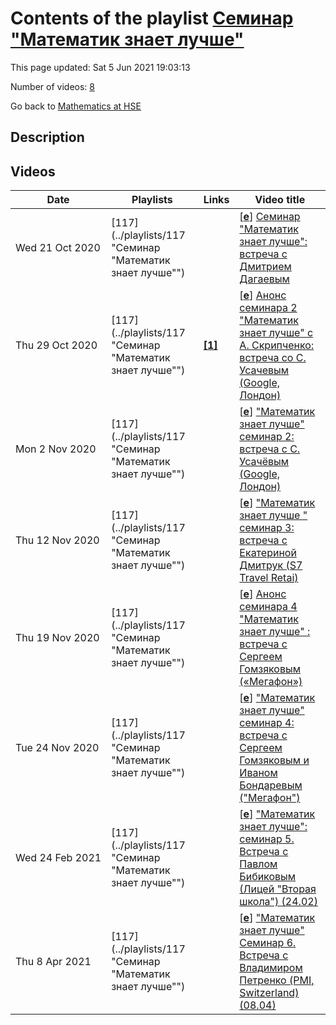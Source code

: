 # Contents of the playlist [Семинар "Математик знает лучше"](https://www.youtube.com/playlist?list=PLq3E5oubNNoBImIGlY8v05VZOOZeEYL2M)

This page updated: Sat 5 Jun 2021 19:03:13

Number of videos: [8](#videos)

Go back to [Mathematics at HSE](../README.md)

## Description



## Videos

|Date|Playlists|Links|Video title|
|---|---|---|---|
| Wed&nbsp;21&nbsp;Oct&nbsp;2020 | [117](../playlists/117 "Семинар "Математик знает лучше"") |  | [[**e**](https://studio.youtube.com/video/C63EAT-R9G4/edit "Edit")] [Семинар "Математик знает лучше": встреча с Дмитрием Дагаевым](https://www.youtube.com/watch?v=C63EAT-R9G4&list=PLq3E5oubNNoBImIGlY8v05VZOOZeEYL2M) |
| Thu&nbsp;29&nbsp;Oct&nbsp;2020 | [117](../playlists/117 "Семинар "Математик знает лучше"") | [**[1]**](https://math.hse.ru/announcements/412259099.html) | [[**e**](https://studio.youtube.com/video/PjFvMUB89Lo/edit "Edit")] [Анонс семинара 2 "Математик знает лучше" с  А. Скрипченко:  встреча со С. Усачевым (Google, Лондон)](https://www.youtube.com/watch?v=PjFvMUB89Lo&list=PLq3E5oubNNoBImIGlY8v05VZOOZeEYL2M "Подробности по ссылке: https://math.hse.ru/announcements/412259099.html") |
| Mon&nbsp;2&nbsp;Nov&nbsp;2020 | [117](../playlists/117 "Семинар "Математик знает лучше"") |  | [[**e**](https://studio.youtube.com/video/upT8LJeAcQg/edit "Edit")] ["Математик знает лучше" семинар 2: встреча с С. Усачёвым (Google, Лондон)](https://www.youtube.com/watch?v=upT8LJeAcQg&list=PLq3E5oubNNoBImIGlY8v05VZOOZeEYL2M) |
| Thu&nbsp;12&nbsp;Nov&nbsp;2020 | [117](../playlists/117 "Семинар "Математик знает лучше"") |  | [[**e**](https://studio.youtube.com/video/rr7C2vfM-po/edit "Edit")] ["Математик знает лучше " семинар 3: встреча с Екатериной Дмитрук (S7 Travel Retai)](https://www.youtube.com/watch?v=rr7C2vfM-po&list=PLq3E5oubNNoBImIGlY8v05VZOOZeEYL2M "На этот раз в гостях у Александры Скрипченко Екатерина Дмитрук, генеральный директор S7 Travel Retail.&#013;Curriculum vitae: Екатерина - выпускница Второй школы и мехмата МГУ, выпускную работу писала на кафедре статистики под руководством Козлова Михаила Васильевича. С 2007-2009 - работала аналитиком в рекламном агентстве Smart (Detsu Smart). С 2009 - сотрудник  S7: начинала аналитиком в финансовом блоке (2009- 2012),  с 2012-2015 - руководитель проекта DataWareHouse, с 2015 по февраль 2020 - директор по продажам S7. В настоящее время - генеральный директор S7 Travel Retail, дочерней компании холдинга S7, которая занимается развитием сайта S7.ru, Приложений и Контактного центра.") |
| Thu&nbsp;19&nbsp;Nov&nbsp;2020 | [117](../playlists/117 "Семинар "Математик знает лучше"") |  | [[**e**](https://studio.youtube.com/video/IWfGCxJQUS8/edit "Edit")] [Анонс семинара 4 "Математик знает лучше" : встреча с Сергеем Гомзяковым («Мегафон»)](https://www.youtube.com/watch?v=IWfGCxJQUS8&list=PLq3E5oubNNoBImIGlY8v05VZOOZeEYL2M "24 ноября в 18.30 состоится очередной семинар «Математик знает лучше».  В гостях у Александры Скрипченко - Сергей Гомзяков («Мегафон»).") |
| Tue&nbsp;24&nbsp;Nov&nbsp;2020 | [117](../playlists/117 "Семинар "Математик знает лучше"") |  | [[**e**](https://studio.youtube.com/video/wwPYYXqmumE/edit "Edit")] ["Математик знает лучше" семинар 4: встреча с Сергеем Гомзяковым и Иваном Бондаревым ("Мегафон")](https://www.youtube.com/watch?v=wwPYYXqmumE&list=PLq3E5oubNNoBImIGlY8v05VZOOZeEYL2M "Сергей Гомзяков закончил институт математики и компьютерных наук в УрФУ. В компании  «Мегафон» работает более пяти лет и сейчас является разработчиком в отделе «Качество и тестирование бизнес-систем». Сложные и непонятные требования от бизнеса сводит к обычной математической задаче с X и Y, превращая её в обычную и простую задачу для реализации. Оптимизирует процессы, ускоряя не только скорость выполнения, но и качество. На своём лично опыте расскажет о том, какие знания, полученные в университете, пригодились в работе, а также, как не нужно проходить собеседование.") |
| Wed&nbsp;24&nbsp;Feb&nbsp;2021 | [117](../playlists/117 "Семинар "Математик знает лучше"") |  | [[**e**](https://studio.youtube.com/video/srG9pM6PWJo/edit "Edit")] ["Математик знает лучше": семинар 5. Встреча с Павлом Бибиковым (Лицей "Вторая школа") (24.02)](https://www.youtube.com/watch?v=srG9pM6PWJo&list=PLq3E5oubNNoBImIGlY8v05VZOOZeEYL2M) |
| Thu&nbsp;8&nbsp;Apr&nbsp;2021 | [117](../playlists/117 "Семинар "Математик знает лучше"") |  | [[**e**](https://studio.youtube.com/video/CpRAaKo2D8I/edit "Edit")] ["Математик знает лучше" Семинар 6. Встреча с Владимиром Петренко (PMI, Switzerland) (08.04)](https://www.youtube.com/watch?v=CpRAaKo2D8I&list=PLq3E5oubNNoBImIGlY8v05VZOOZeEYL2M "08 апреля в 18.30 в Zoom состоялся очередной семинар «Математик знает лучше» с Александрой Скрипченко. &#013;Гость - Владимир Петренко, Manager Planning and Business Development (Eastern Europe region) Philip Morris International") |
